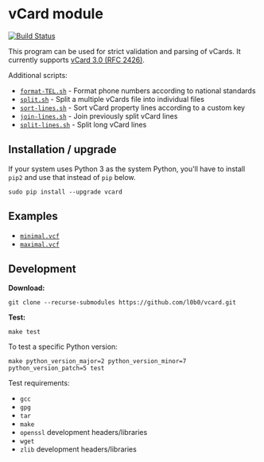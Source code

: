 vCard module
============

[![Build Status](https://travis-ci.org/l0b0/vcard.svg?branch=master)](https://travis-ci.org/l0b0/vcard)

This program can be used for strict validation and parsing of vCards. It currently supports [vCard 3.0 (RFC 2426)](http://tools.ietf.org/html/rfc2426).

Additional scripts:

* [`format-TEL.sh`](./format-TEL.sh) - Format phone numbers according to national standards
* [`split.sh`](./split.sh) - Split a multiple vCards file into individual files
* [`sort-lines.sh`](./sort-lines.sh) - Sort vCard property lines according to a custom key
* [`join-lines.sh`](./join-lines.sh) - Join previously split vCard lines
* [`split-lines.sh`](./split-lines.sh) - Split long vCard lines

Installation / upgrade
----------------------

If your system uses Python 3 as the system Python, you'll have to install `pip2` and use that instead of `pip` below.

    sudo pip install --upgrade vcard

Examples
--------

* [`minimal.vcf`](./tests/minimal.vcf)
* [`maximal.vcf`](./tests/maximal.vcf)

Development
-----------

**Download:**

    git clone --recurse-submodules https://github.com/l0b0/vcard.git

**Test:**

    make test

To test a specific Python version:

    make python_version_major=2 python_version_minor=7 python_version_patch=5 test

Test requirements:

- `gcc`
- `gpg`
- `tar`
- `make`
- `openssl` development headers/libraries
- `wget`
- `zlib` development headers/libraries
